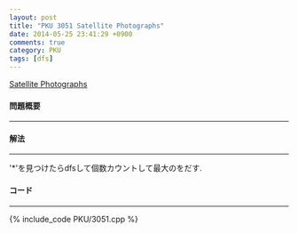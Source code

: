 ```yaml
---
layout: post
title: "PKU 3051 Satellite Photographs"
date: 2014-05-25 23:41:29 +0900
comments: true
category: PKU
tags: [dfs]
---
```


[Satellite Photographs](http://poj.org/problem?id=3051)

#### 問題概要

****

#### 解法

****

'*'を見つけたらdfsして個数カウントして最大のをだす.  

#### コード

****

{% include_code PKU/3051.cpp %}
